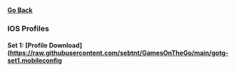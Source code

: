 #### [Go Back](https://sebtnt.github.io/GamesOnTheGo)
### IOS Profiles
#### Set 1: [Profile Download](https://raw.githubusercontent.com/sebtnt/GamesOnTheGo/main/gotg-set1.mobileconfig
